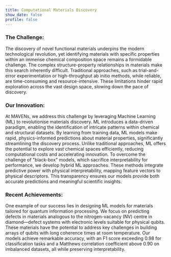 ```yaml
---
title: Computational Materials Discovery
show_date: false
profile: false
---
```

### The Challenge:
The discovery of novel functional materials underpins the modern technological revolution, yet identifying materials with specific properties within an immense chemical composition space remains a formidable challenge. The complex structure-property relationships in materials make this search inherently difficult. Traditional approaches, such as trial-and-error experimentation or high-throughput ab initio methods, while reliable, are time-consuming and resource-intensive. These limitations hinder rapid exploration across the vast design space, slowing down the pace of discovery.
<!--more-->

### Our Innovation:
At MAVENs, we address this challenge by leveraging Machine Learning (ML) to revolutionise materials discovery. ML introduces a data-driven paradigm, enabling the identification of intricate patterns within chemical and structural datasets. By learning from training data, ML models make rapid, physics-informed predictions about material properties, significantly streamlining the discovery process. Unlike traditional approaches, ML offers the potential to explore vast chemical spaces efficiently, reducing computational costs and accelerating innovation.
To overcome the challenge of "black-box" models, which sacrifice interpretability for performance, we develop hybrid ML approaches. These methods integrate predictive power with physical interpretability, mapping feature vectors to physical descriptors. This transparency ensures our models provide both accurate predictions and meaningful scientific insights.

### Recent Achievements:
One example of our success lies in designing ML models for materials tailored for quantum information processing. We focus on predicting defects in materials analogous to the nitrogen-vacancy (NV) centre in diamond—defect systems with electronic levels suitable for physical qubits. These materials have the potential to address key challenges in building arrays of qubits with long coherence times at room temperature. Our models achieve remarkable accuracy, with an F1 score exceeding 0.98 for classification tasks and a Matthews correlation coefficient above 0.90 on imbalanced datasets, all while preserving interpretability.
